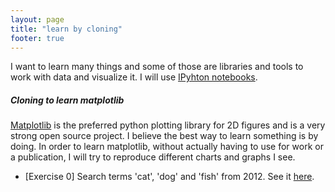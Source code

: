 ```yaml
---
layout: page
title: "learn by cloning"
footer: true
---
```

I want to learn many things and some of those are libraries and tools to work
with data and visualize it. I will use [IPyhton notebooks]().

##### Cloning to learn matplotlib
[Matplotlib](http://matplotlib.org) is the preferred python plotting library for
2D figures and is a very strong open source project. I believe the best way to
learn something is by doing. In order to learn matplotlib, without actually
having to use for work or a publication, I will try to reproduce different
charts and graphs I see.

 * [Exercise 0] Search terms 'cat', 'dog' and 'fish' from 2012. See it
[here](http://nbviewer.ipython.org/7076810/learning_cloning_matplotlib_0.ipynb).

